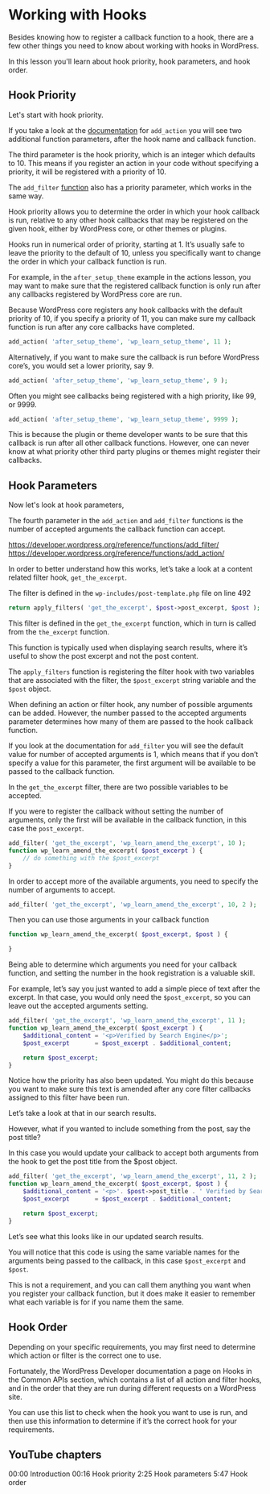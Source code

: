 # Working with Hooks

Besides knowing how to register a callback function to a hook, there are a few other things you need to know about working with hooks in WordPress.

In this lesson you'll learn about hook priority, hook parameters, and hook order.

## Hook Priority

Let's start with hook priority.

If you take a look at the [documentation](https://developer.wordpress.org/reference/functions/add_action/) for `add_action` you will see two additional function parameters, after the hook name and callback function.

The third parameter is the hook priority, which is an integer which defaults to 10. This means if you register an action in your code without specifying a priority, it will be registered with a priority of 10.

The `add_filter` [function](https://developer.wordpress.org/reference/functions/add_filter/) also has a priority parameter, which works in the same way.

Hook priority allows you to determine the order in which your hook callback is run, relative to any other hook callbacks that may be registered on the given hook, either by WordPress core, or other themes or plugins.

Hooks run in numerical order of priority, starting at 1. It’s usually safe to leave the priority to the default of 10, unless you specifically want to change the order in which your callback function is run.

For example, in the `after_setup_theme` example in the actions lesson, you may want to make sure that the registered callback function is only run after any callbacks registered by WordPress core are run. 

Because WordPress core registers any hook callbacks with the default priority of 10, if you specify a priority of 11, you can make sure my callback function is run after any core callbacks have completed.

```php
add_action( 'after_setup_theme', 'wp_learn_setup_theme', 11 );
```

Alternatively, if you want to make sure the callback is run before WordPress core’s, you would set a lower priority, say 9.

```php
add_action( 'after_setup_theme', 'wp_learn_setup_theme', 9 );
```

Often you might see callbacks being registered with a high priority, like 99, or 9999.

```php
add_action( 'after_setup_theme', 'wp_learn_setup_theme', 9999 );
```

This is because the plugin or theme developer wants to be sure that this callback is run after all other callback functions. However, one can never know at what priority other third party plugins or themes might register their callbacks.

## Hook Parameters

Now let's look at hook parameters, 

The fourth parameter in the `add_action` and `add_filter` functions is the number of accepted arguments the callback function can accept.

https://developer.wordpress.org/reference/functions/add_filter/
https://developer.wordpress.org/reference/functions/add_action/

In order to better understand how this works, let’s take a look at a content related filter hook, `get_the_excerpt`.

The filter is defined in the `wp-includes/post-template.php` file on line 492

```php
return apply_filters( 'get_the_excerpt', $post->post_excerpt, $post );
```

This filter is defined in the `get_the_excerpt` function, which in turn is called from the `the_excerpt` function. 

This function is typically used when displaying search results, where it’s useful to show the post excerpt and not the post content.

The `apply_filters` function is registering the filter hook with two variables that are associated with the filter, the `$post_excerpt` string variable and the `$post` object.

When defining an action or filter hook, any number of possible arguments can be added. However, the number passed to the accepted arguments parameter determines how many of them are passed to the hook callback function.

If you look at the documentation for `add_filter` you will see the default value for number of accepted arguments is 1, which means that if you don’t specify a value for this parameter, the first argument will be available to be passed to the callback function.

In the `get_the_excerpt` filter, there are two possible variables to be accepted. 

If you were to register the callback without setting the number of arguments, only the first will be available in the callback function, in this case the `post_excerpt`.

```php
add_filter( 'get_the_excerpt', 'wp_learn_amend_the_excerpt', 10 );
function wp_learn_amend_the_excerpt( $post_excerpt ) {
    // do something with the $post_excerpt
}
```

In order to accept more of the available arguments, you need to specify the number of arguments to accept.

```php
add_filter( 'get_the_excerpt', 'wp_learn_amend_the_excerpt', 10, 2 );
```

Then you can use those arguments in your callback function

```php
function wp_learn_amend_the_excerpt( $post_excerpt, $post ) {

}
```

Being able to determine which arguments you need for your callback function, and setting the number in the hook registration is a valuable skill. 

For example, let’s say you just wanted to add a simple piece of text after the excerpt. In that case, you would only need the `$post_excerpt`, so you can leave out the accepted arguments setting.

```php
add_filter( 'get_the_excerpt', 'wp_learn_amend_the_excerpt', 11 );
function wp_learn_amend_the_excerpt( $post_excerpt ) {
    $additional_content = '<p>Verified by Search Engine</p>';
    $post_excerpt       = $post_excerpt . $additional_content;

	return $post_excerpt;
}
```

Notice how the priority has also been updated. You might do this because you want to make sure this text is amended after any core filter callbacks assigned to this filter have been run.

Let’s take a look at that in our search results.

However, what if you wanted to include something from the post, say the post title? 

In this case you would update your callback to accept both arguments from the hook to get the post title from the $post object.

```php
add_filter( 'get_the_excerpt', 'wp_learn_amend_the_excerpt', 11, 2 );
function wp_learn_amend_the_excerpt( $post_excerpt, $post ) {
    $additional_content = '<p>'. $post->post_title . ' Verified by Search Engine</p>';
    $post_excerpt       = $post_excerpt . $additional_content;

	return $post_excerpt;
}
```

Let’s see what this looks like in our updated search results.

You will notice that this code is using the same variable names for the arguments being passed to the callback, in this case `$post_excerpt` and `$post`.

This is not a requirement, and you can call them anything you want when you register your callback function, but it does make it easier to remember what each variable is for if you name them the same.

## Hook Order

Depending on your specific requirements, you may first need to determine which action or filter is the correct one to use.

Fortunately, the WordPress Developer documentation a page on Hooks in the Common APIs section, which contains a list of all action and filter hooks, and in the order that they are run during different requests on a WordPress site.

You can use this list to check when the hook you want to use is run, and then use this information to determine if it’s the correct hook for your requirements.

## YouTube chapters
    
00:00 Introduction
00:16 Hook priority
2:25 Hook parameters
5:47 Hook order
